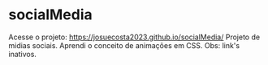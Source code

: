 # socialMedia
Acesse o projeto: https://josuecosta2023.github.io/socialMedia/
Projeto de midias sociais.
Aprendi o conceito de animações em CSS.
Obs: link's inativos.

